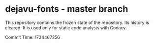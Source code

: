 # dejavu-fonts - master branch

This repository contains the frozen state of the repository.
Its history is cleared. It is used only for static code
analysis with Codacy.

Commit Time: 1734467356